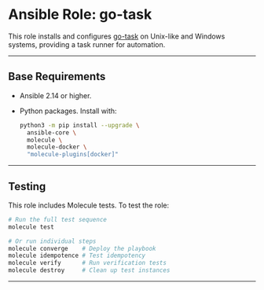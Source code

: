 # Ansible Role: go-task

This role installs and configures [go-task](https://github.com/go-task/task)
on Unix-like and Windows systems, providing a task runner for automation.

---

## Base Requirements

- Ansible 2.14 or higher.
- Python packages. Install with:

  ```bash
  python3 -m pip install --upgrade \
    ansible-core \
    molecule \
    molecule-docker \
    "molecule-plugins[docker]"
  ```

---

## Testing

This role includes Molecule tests. To test the role:

```bash
# Run the full test sequence
molecule test

# Or run individual steps
molecule converge    # Deploy the playbook
molecule idempotence # Test idempotency
molecule verify      # Run verification tests
molecule destroy     # Clean up test instances
```

---

<!-- DOCSIBLE START -->
<!-- DOCSIBLE END -->
